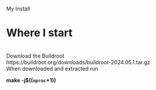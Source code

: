 My Install
<br>
# Where I start #
<br>
Download the Buildroot 
<br>
https://buildroot.org/downloads/buildroot-2024.05.1.tar.gz
<br>
When downloaded and extracted run <br>

**make -j$((`nproc`+1))**
<br>
